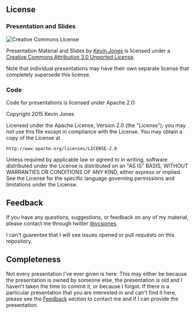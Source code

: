 ## License

### Presentation and Slides

![Creative Commons License](http://i.creativecommons.org/l/by/3.0/88x31.png "Creative Commons License")

Presentation Material and Slides by [Kevin Jones](https://vcsjones.com) is licensed under a [Creative Commons Attribution 3.0 Unported License](https://creativecommons.org/licenses/by/3.0/).

Note that individual presentations may have their own separate license that completely supersede this license.

### Code

Code for presentations is licensed under Apache 2.0:

Copyright 2015 Kevin Jones

Licensed under the Apache License, Version 2.0 (the "License");
you may not use this file except in compliance with the License.
You may obtain a copy of the License at

    http://www.apache.org/licenses/LICENSE-2.0

Unless required by applicable law or agreed to in writing, software
distributed under the License is distributed on an "AS IS" BASIS,
WITHOUT WARRANTIES OR CONDITIONS OF ANY KIND, either express or implied.
See the License for the specific language governing permissions and
limitations under the License.

## Feedback

If you have any questions, suggestions, or feedback on any of my material, please contact me through twitter [@vcsjones](https://twitter.com/vcsjones).

I can't guarentee that I will see issues opened or pull requests on this repository.

## Completeness

Not every presentation I've ever given is here. This may either be because the presentation is owned by someone else,
the presentation is old and I haven't taken the time to commit it, or because I forgot. If there is a particular 
presentation that you are interested in and can't find it here, please see the [Feedback](#feedback) section to contact
me and if I can provide the presentation.
